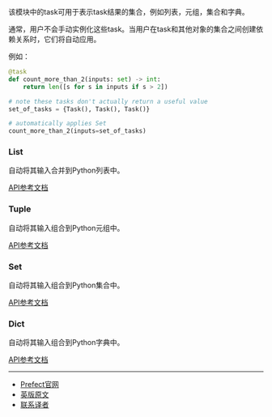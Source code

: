该模块中的task可用于表示task结果的集合，例如列表，元组，集合和字典。

通常，用户不会手动实例化这些task。当用户在task和其他对象的集合之间创建依赖关系时，它们将自动应用。

例如：

````Python
@task
def count_more_than_2(inputs: set) -> int:
    return len([s for s in inputs if s > 2])

# note these tasks don't actually return a useful value
set_of_tasks = {Task(), Task(), Task()}

# automatically applies Set
count_more_than_2(inputs=set_of_tasks)
````

### List

自动将其输入合并到Python列表中。

[API参考文档](https://docs.prefect.io/api/latest/tasks/collections.html#prefect-tasks-core-collections-tuple)

### Tuple

自动将其输入组合到Python元组中。

[API参考文档](https://docs.prefect.io/api/latest/tasks/collections.html#prefect-tasks-core-collections-tuple)

### Set

自动将其输入组合到Python集合中。

[API参考文档](https://docs.prefect.io/api/latest/tasks/collections.html#prefect-tasks-core-collections-set)

### Dict

自动将其输入组合到Python字典中。

[API参考文档](https://docs.prefect.io/api/latest/tasks/collections.html#prefect-tasks-core-collections-dict)

***

- [Prefect官网](https://www.prefect.io/)
- [英版原文](https://docs.prefect.io/core/task_library/collections.html)
- [联系译者](https://github.com/listen-lavender)

